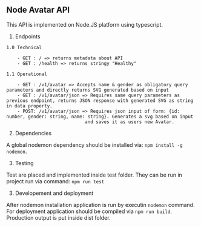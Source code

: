 ## Node Avatar API ##

This API is implemented on Node.JS platform using typescript.

  1. Endpoints

    1.0 Technical

        - GET : / => returns metadata about API
        - GET : /health => returns stringy "Healthy"

    1.1 Operational

        - GET : /v1/avatar => Accepts name & gender as obligatory query parameters and directly returns SVG generated based on input
        - GET : /v1/avatar/json => Requires same query parameters as previous endpoint, returns JSON response with generated SVG as string in data property.
        - POST: /v1/avatar/json => Requires json input of form: {id: number, gender: string, name: string}. Generates a svg based on input
                                 and saves it as users new Avatar.

  2. Dependencies

  A global nodemon dependency should be installed via: `npm install -g nodemon`.

  3. Testing

  Test are placed and implemented inside test folder. They can be run in project run via command: `npm run test`

  3. Developement and deployment

  After nodemon installation application is run by executin `nodemon` command.
  For deployment application should be compiled via `npm run build`. Production output is put inside dist folder.

